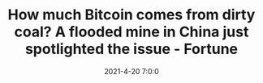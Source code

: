 ---
"title": "How much Bitcoin comes from dirty coal? A flooded mine in China just spotlighted the issue - Fortune"
"date": "2021-4-20 7:0:0"
"feed_name": "GOOGLENEWSMINING"
"feed_website": "https://news.google.com/search?q=mining%2Bincident&hl=en-US&gl=US&ceid=US:en"
"feed_rss": "https://news.google.com/rss/search?q=mining%2Bincident&hl=en-US&gl=US&ceid=US:en"
"link": "https://fortune.com/2021/04/20/bitcoin-mining-coal-china-environment-pollution/"
"file": "_posts/2021-1-1-c8517b6e55ce3f9511334fb3474e22398d4b2b77.md"
"accident": "0"
"drilling": "0"
"dead": "0"
"injured": "0"
---